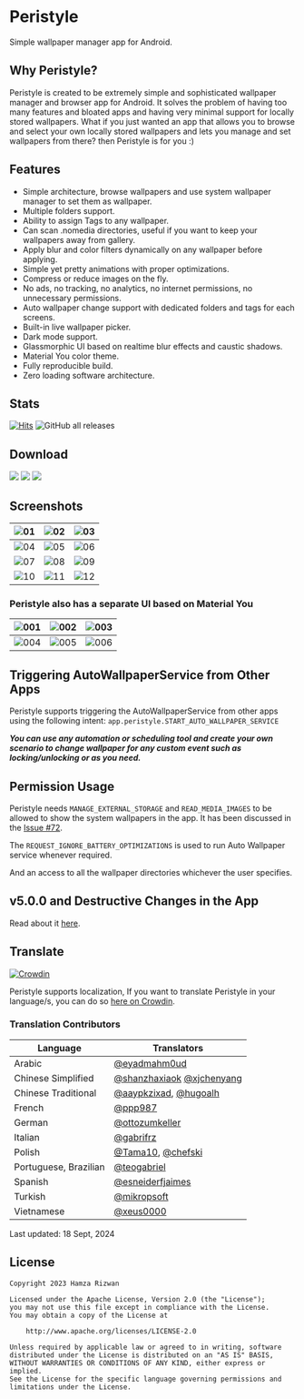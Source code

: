 # Peristyle

Simple wallpaper manager app for Android.

## Why Peristyle?

Peristyle is created to be extremely simple and sophisticated wallpaper manager and browser app
for Android. It solves the problem of having too many features and bloated apps and having
very minimal support for locally stored wallpapers. What if you just wanted an app that allows
you to browse and select your own locally stored wallpapers and lets you manage and set wallpapers
from there? then Peristyle is for you :)

## Features

- Simple architecture, browse wallpapers and use system wallpaper manager to set them as wallpaper.
- Multiple folders support.
- Ability to assign Tags to any wallpaper.
- Can scan .nomedia directories, useful if you want to keep your wallpapers away from gallery.
- Apply blur and color filters dynamically on any wallpaper before applying.
- Simple yet pretty animations with proper optimizations.
- Compress or reduce images on the fly.
- No ads, no tracking, no analytics, no internet permissions, no unnecessary permissions.
- Auto wallpaper change support with dedicated folders and tags for each screens.
- Built-in live wallpaper picker.
- Dark mode support.
- Glassmorphic UI based on realtime blur effects and caustic shadows.
- Material You color theme.
- Fully reproducible build.
- Zero loading software architecture.

## Stats

[![Hits](https://hits.seeyoufarm.com/api/count/incr/badge.svg?url=https%3A%2F%2Fgithub.com%2FHamza417%2FPeri&count_bg=%23292A28&title_bg=%23555555&icon=skyliner.svg&icon_color=%23E7E7E7&title=Visits&edge_flat=false)](https://hits.seeyoufarm.com)
![GitHub all releases](https://img.shields.io/github/downloads/Hamza417/Peri/total?label=Total%20Downloads&color=white)

## Download

[![](https://img.shields.io/github/v/release/Hamza417/Peristyle?color=181717&logo=github&label=GitHub%20Release)](https://github.com/Hamza417/Peristyle/releases/latest)
[![](https://img.shields.io/f-droid/v/app.simple.peri?logo=fdroid&logoColor=white&label=F-Droid&color=1976D2)](https://f-droid.org/en/packages/app.simple.peri/)
[![](https://img.shields.io/endpoint?url=https://apt.izzysoft.de/fdroid/api/v1/shield/app.simple.peri&logo=fdroid)](https://apt.izzysoft.de/fdroid/index/apk/app.simple.peri/)

## Screenshots

| ![01](./fastlane/metadata/android/en-US/images/phoneScreenshots/01.png) | ![02](./fastlane/metadata/android/en-US/images/phoneScreenshots/02.png) | ![03](./fastlane/metadata/android/en-US/images/phoneScreenshots/03.png) |
|:-----------------------------------------------------------------------:|:-----------------------------------------------------------------------:|:-----------------------------------------------------------------------:|
| ![04](./fastlane/metadata/android/en-US/images/phoneScreenshots/04.png) | ![05](./fastlane/metadata/android/en-US/images/phoneScreenshots/05.png) | ![06](./fastlane/metadata/android/en-US/images/phoneScreenshots/06.png) |
| ![07](./fastlane/metadata/android/en-US/images/phoneScreenshots/07.png) | ![08](./fastlane/metadata/android/en-US/images/phoneScreenshots/08.png) | ![09](./fastlane/metadata/android/en-US/images/phoneScreenshots/09.png) |
| ![10](./fastlane/metadata/android/en-US/images/phoneScreenshots/10.png) | ![11](./fastlane/metadata/android/en-US/images/phoneScreenshots/11.png) | ![12](./fastlane/metadata/android/en-US/images/phoneScreenshots/12.png) |

### Peristyle also has a separate UI based on Material You

| ![001](./screenshots/01.png) | ![002](./screenshots/02.png) | ![003](./screenshots/03.png) |
|:----------------------------:|:----------------------------:|:----------------------------:|
| ![004](./screenshots/04.png) | ![005](./screenshots/05.png) | ![006](./screenshots/06.gif) |

## Triggering AutoWallpaperService from Other Apps

Peristyle supports triggering the AutoWallpaperService from other apps using the following
intent: `app.peristyle.START_AUTO_WALLPAPER_SERVICE`

**_You can use any automation or scheduling tool and create your own scenario to change wallpaper for any custom event such as locking/unlocking or as you need._**

## Permission Usage

Peristyle needs `MANAGE_EXTERNAL_STORAGE` and `READ_MEDIA_IMAGES` to be allowed to show the system
wallpapers in the app.
It has been discussed in
the [Issue #72](https://github.com/Hamza417/Peristyle/issues/72#issuecomment-2357558761).

The `REQUEST_IGNORE_BATTERY_OPTIMIZATIONS` is used to run Auto Wallpaper service whenever required.

And an access to all the wallpaper directories whichever the user specifies.

## v5.0.0 and Destructive Changes in the App

Read about it [here](https://github.com/Hamza417/Peristyle/releases/tag/v5.0.0).

## Translate

[![Crowdin](https://badges.crowdin.net/peristyle/localized.svg)](https://crowdin.com/project/peristyle)

Peristyle supports localization, If you want to
translate Peristyle in your language/s, you can do
so [here on Crowdin](https://crowdin.com/project/peristyle).

### Translation Contributors

| Language              | Translators                                                                                                     |
|-----------------------|-----------------------------------------------------------------------------------------------------------------|
| Arabic                | [@eyadmahm0ud](https://crowdin.com/profile/eyadmahm0ud)                                                         |
| Chinese Simplified    | [@shanzhaxiaok](https://crowdin.com/profile/shanzhaxiaok) [@xjchenyang](https://crowdin.com/profile/xjchenyang) |
| Chinese Traditional   | [@aaypkzixad](https://crowdin.com/profile/aaypkzixad), [@hugoalh](https://crowdin.com/profile/hugoalh)          |
| French                | [@ppp987](https://crowdin.com/profile/ppp987)                                                                   |
| German                | [@ottozumkeller](https://crowdin.com/profile/ottozumkeller)                                                     |
| Italian               | [@gabrifrz](https://crowdin.com/profile/gabrifrz)                                                               |
| Polish                | [@Tama10](https://crowdin.com/profile/tama10), [@chefski](https://crowdin.com/profile/chefski)                  |
| Portuguese, Brazilian | [@teogabriel](https://crowdin.com/profile/teogabriel)                                                           |
| Spanish               | [@esneiderfjaimes](https://crowdin.com/profile/esneiderfjaimes)                                                 |
| Turkish               | [@mikropsoft](https://crowdin.com/profile/mikropsoft)                                                           |
| Vietnamese            | [@xeus0000](https://crowdin.com/profile/xeus0000)                                                               |

Last updated: 18 Sept, 2024

## License

```
Copyright 2023 Hamza Rizwan

Licensed under the Apache License, Version 2.0 (the "License");
you may not use this file except in compliance with the License.
You may obtain a copy of the License at

    http://www.apache.org/licenses/LICENSE-2.0

Unless required by applicable law or agreed to in writing, software
distributed under the License is distributed on an "AS IS" BASIS,
WITHOUT WARRANTIES OR CONDITIONS OF ANY KIND, either express or implied.
See the License for the specific language governing permissions and
limitations under the License.
```
